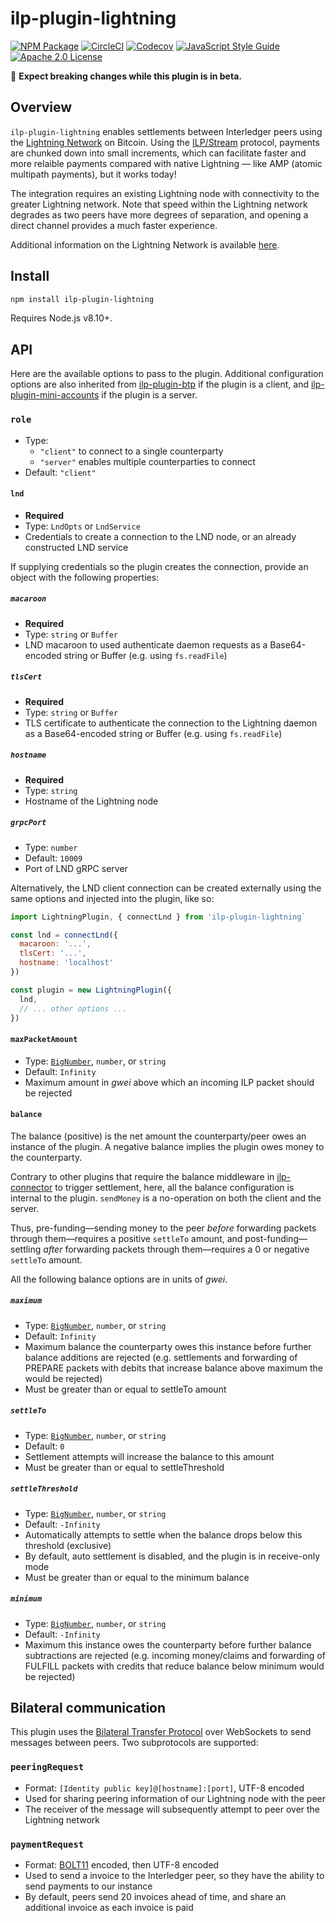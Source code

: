 # ilp-plugin-lightning

[![NPM Package](https://img.shields.io/npm/v/ilp-plugin-lightning.svg?style=flat)](https://npmjs.org/package/ilp-plugin-lightning)
[![CircleCI](https://img.shields.io/circleci/project/github/interledgerjs/ilp-plugin-lightning.svg)](https://circleci.com/gh/interledgerjs/ilp-plugin-lightning)
[![Codecov](https://img.shields.io/codecov/c/github/interledgerjs/ilp-plugin-lightning.svg)](https://codecov.io/gh/interledgerjs/ilp-plugin-lightning)
[![JavaScript Style Guide](https://img.shields.io/badge/code_style-standard-brightgreen.svg)](https://standardjs.com)
[![Apache 2.0 License](https://img.shields.io/github/license/interledgerjs/ilp-plugin-lightning.svg)](https://github.com/interledgerjs/ilp-plugin-lightning/blob/master/LICENSE)

:rotating_light: **Expect breaking changes while this plugin is in beta.**

## Overview

`ilp-plugin-lightning` enables settlements between Interledger peers using the [Lightning Network](https://lightning.network/) on Bitcoin. Using the [ILP/Stream](https://github.com/interledger/rfcs/blob/master/0029-stream/0029-stream.md) protocol, payments are chunked down into small increments, which can facilitate faster and more relaible payments compared with native Lightning &mdash; like AMP (atomic multipath payments), but it works today!

The integration requires an existing Lightning node with connectivity to the greater Lightning network. Note that speed within the Lightning network degrades as two peers have more degrees of separation, and opening a direct channel provides a much faster experience.

Additional information on the Lightning Network is available [here](https://dev.lightning.community/).

## Install

```bash
npm install ilp-plugin-lightning
```

Requires Node.js v8.10+.

## API

Here are the available options to pass to the plugin. Additional configuration options are also inherited from [ilp-plugin-btp](https://github.com/interledgerjs/ilp-plugin-btp) if the plugin is a client, and [ilp-plugin-mini-accounts](https://github.com/interledgerjs/ilp-plugin-mini-accounts) if the plugin is a server.

### `role`

- Type:
  - `"client"` to connect to a single counterparty
  - `"server"` enables multiple counterparties to connect
- Default: `"client"`

#### `lnd`

- **Required**
- Type: `LndOpts` or `LndService`
- Credentials to create a connection to the LND node, or an already constructed LND service

If supplying credentials so the plugin creates the connection, provide an object with the following properties:

##### `macaroon`

- **Required**
- Type: `string` or `Buffer`
- LND macaroon to used authenticate daemon requests as a Base64-encoded string or Buffer (e.g. using `fs.readFile`)

##### `tlsCert`

- **Required**
- Type: `string` or `Buffer`
- TLS certificate to authenticate the connection to the Lightning daemon as a Base64-encoded string or Buffer (e.g. using `fs.readFile`)

##### `hostname`

- **Required**
- Type: `string`
- Hostname of the Lightning node

##### `grpcPort`

- Type: `number`
- Default: `10009`
- Port of LND gRPC server

Alternatively, the LND client connection can be created externally using the same options and injected into the plugin, like so:

```js
import LightningPlugin, { connectLnd } from 'ilp-plugin-lightning`

const lnd = connectLnd({
  macaroon: '...',
  tlsCert: '...',
  hostname: 'localhost'
})

const plugin = new LightningPlugin({
  lnd,
  // ... other options ...
})
```

#### `maxPacketAmount`

- Type: [`BigNumber`](http://mikemcl.github.io/bignumber.js/), `number`, or `string`
- Default: `Infinity`
- Maximum amount in _gwei_ above which an incoming ILP packet should be rejected

#### `balance`

The balance (positive) is the net amount the counterparty/peer owes an instance of the plugin. A negative balance implies the plugin owes money to the counterparty.

Contrary to other plugins that require the balance middleware in [ilp-connector](https://github.com/interledgerjs/ilp-connector/) to trigger settlement, here, all the balance configuration is internal to the plugin. `sendMoney` is a no-operation on both the client and the server.

Thus, pre-funding—sending money to the peer _before_ forwarding packets through them—requires a positive `settleTo` amount, and post-funding—settling _after_ forwarding packets through them—requires a 0 or negative `settleTo` amount.

All the following balance options are in units of _gwei_.

##### `maximum`

- Type: [`BigNumber`](http://mikemcl.github.io/bignumber.js/), `number`, or `string`
- Default: `Infinity`
- Maximum balance the counterparty owes this instance before further balance additions are rejected (e.g. settlements and forwarding of PREPARE packets with debits that increase balance above maximum the would be rejected)
- Must be greater than or equal to settleTo amount

##### `settleTo`

- Type: [`BigNumber`](http://mikemcl.github.io/bignumber.js/), `number`, or `string`
- Default: `0`
- Settlement attempts will increase the balance to this amount
- Must be greater than or equal to settleThreshold

##### `settleThreshold`

- Type: [`BigNumber`](http://mikemcl.github.io/bignumber.js/), `number`, or `string`
- Default: `-Infinity`
- Automatically attempts to settle when the balance drops below this threshold (exclusive)
- By default, auto settlement is disabled, and the plugin is in receive-only mode
- Must be greater than or equal to the minimum balance

##### `minimum`

- Type: [`BigNumber`](http://mikemcl.github.io/bignumber.js/), `number`, or `string`
- Default: `-Infinity`
- Maximum this instance owes the counterparty before further balance subtractions are rejected (e.g. incoming money/claims and forwarding of FULFILL packets with credits that reduce balance below minimum would be rejected)

## Bilateral communication

This plugin uses the [Bilateral Transfer Protocol](https://github.com/interledger/rfcs/blob/master/0023-bilateral-transfer-protocol/0023-bilateral-transfer-protocol.md) over WebSockets to send messages between peers. Two subprotocols are supported:

### `peeringRequest`

- Format: `[Identity public key]@[hostname]:[port]`, UTF-8 encoded
- Used for sharing peering information of our Lightning node with the peer
- The receiver of the message will subsequently attempt to peer over the Lightning network

### `paymentRequest`

- Format: [BOLT11](https://github.com/lightningnetwork/lightning-rfc/blob/master/11-payment-encoding.md) encoded, then UTF-8 encoded
- Used to send a invoice to the Interledger peer, so they have the ability to send payments to our instance
- By default, peers send 20 invoices ahead of time, and share an additional invoice as each invoice is paid
